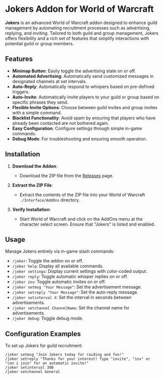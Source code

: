 # Jokers Addon for World of Warcraft

**Jokers** is an advanced World of Warcraft addon designed to enhance guild management by automating recruitment processes such as advertising, replying, and inviting. Tailored to both guild and group management, Jokers offers flexibility and a rich set of features that simplify interactions with potential guild or group members.

## Features

- **Minimap Button**: Easily toggle the advertising state on or off.
- **Automated Advertising**: Automatically send customized messages in designated channels at set intervals.
- **Auto-Reply**: Automatically respond to whispers based on pre-defined triggers.
- **Auto-Invite**: Automatically invite players to your guild or group based on specific phrases they send.
- **Flexible Invite Options**: Choose between guild invites and group invites with a simple command.
- **Blacklist Functionality**: Avoid spam by ensuring that players who have already been contacted are not bothered again.
- **Easy Configuration**: Configure settings through simple in-game commands.
- **Debug Mode**: For troubleshooting and ensuring smooth operation.

## Installation

1. **Download the Addon**:
   - Download the ZIP file from the [Releases](https://github.com/crisisdw/jokers/releases) page.

2. **Extract the ZIP File**:
   - Extract the contents of the ZIP file into your World of Warcraft `./Interface/AddOns` directory.

3. **Verify Installation**:
   - Start World of Warcraft and click on the AddOns menu at the character select screen. Ensure that "Jokers" is listed and enabled.

## Usage

Manage Jokers entirely via in-game slash commands:

- `/joker`: Toggle the addon on or off.
- `/joker help`: Display all available commands.
- `/joker settings`: Display current settings with color-coded output.
- `/joker reply`: Toggle automatic whisper replies on or off.
- `/joker inv`: Toggle automatic invites on or off.
- `/joker setmsg "Your Message"`: Set the advertisement message.
- `/joker setreply "Your Message"`: Set the auto-reply message.
- `/joker setinterval X`: Set the interval in seconds between advertisements.
- `/joker setchannel ChannelName`: Set the channel name for advertisements.
- `/joker debug`: Toggle debug mode.

## Configuration Examples

To set up Jokers for guild recruitment:

```plaintext
/joker setmsg "Join Jokers today for raiding and fun!"
/joker setreply "Thanks for your interest! Type "invite", "inv" or "can i join" for an automatic invite!"
/joker setinterval 300
/joker setchannel General
